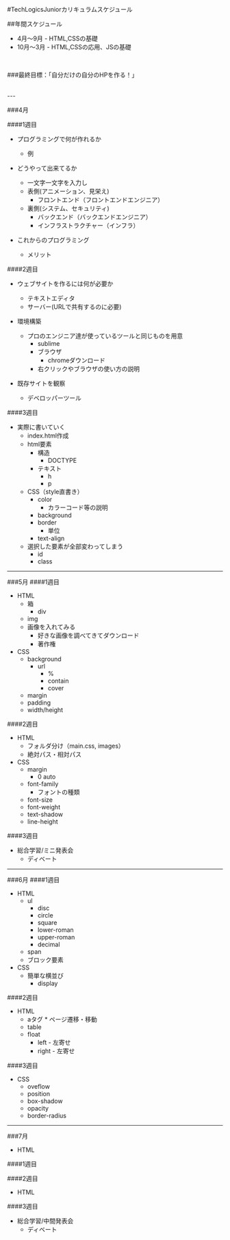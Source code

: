 #TechLogicsJuniorカリキュラムスケジュール

##年間スケジュール

* 4月〜9月 - HTML,CSSの基礎
* 10月〜3月 - HTML,CSSの応用、JSの基礎

<br>

###最終目標：「自分だけの自分のHPを作る！」


<br>
---
<br>

###4月

####1週目
* プログラミングで何が作れるか
	* 例

* どうやって出来てるか
	* 一文字一文字を入力し
	* 表側(アニメーション、見栄え)
		* フロントエンド（フロントエンドエンジニア）
	* 裏側(システム、セキュリティ)
		* バックエンド（バックエンドエンジニア）
		* インフラストラクチャー（インフラ）

* これからのプログラミング
	* メリット

####2週目
* ウェブサイトを作るには何が必要か
	* テキストエディタ
	* サーバー(URLで共有するのに必要)

* 環境構築
	* プロのエンジニア達が使っているツールと同じものを用意
		* sublime
		* ブラウザ
			* chromeダウンロード
		* 右クリックやブラウザの使い方の説明

* 既存サイトを観察
	* デベロッパーツール


####3週目
* 実際に書いていく
	* index.html作成
	* html要素
		* 構造
			* DOCTYPE
		* テキスト
			* h
			* p
	* CSS（style直書き）
		* color
			* カラーコード等の説明
		* background
		* border
			* 単位
		* text-align
	* 選択した要素が全部変わってしまう
		* id
		* class

------

###5月
####1週目
* HTML
	* 箱
		* div
	* img
	* 画像を入れてみる
		* 好きな画像を調べてきてダウンロード
		* 著作権
* CSS
	* background
		* url
			* %
			* contain
			* cover
	* margin
	* padding
	* width/height


####2週目
* HTML
	* フォルダ分け（main.css, images）
	* 絶対パス・相対パス
* CSS
	* margin
		* 0 auto
	* font-family
		* フォントの種類 
	* font-size
	* font-weight
	* text-shadow
	* line-height


####3週目
* 総合学習/ミニ発表会
	* ディベート


------

###6月
####1週目
* HTML
	* ul
		* disc
		* circle
		* square
		* lower-roman
		* upper-roman
		* decimal
	* span
	* ブロック要素
* CSS
	* 簡単な横並び
		* display


####2週目
* HTML
	* aタグ
			* ページ遷移・移動
	* table
	* float
		* left - 左寄せ
		* right - 左寄せ


####3週目
* CSS
	* oveflow
	* position
	* box-shadow
	* opacity
	* border-radius


------


###7月
* HTML

####1週目

####2週目
* HTML


####3週目
* 総合学習/中間発表会
	* ディベート